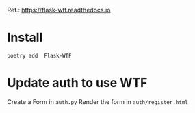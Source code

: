 Ref.: https://flask-wtf.readthedocs.io


# Install
`poetry add  Flask-WTF` 

# Update auth to use WTF

Create a Form in `auth.py`
Render the form in `auth/register.html` 